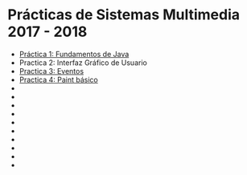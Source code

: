 # Prácticas de Sistemas Multimedia 2017 - 2018  

- [Práctica 1: Fundamentos de Java](https://github.com/AGCarlos/SMM_1718/tree/master/Pr%C3%A1cticas/Pr%C3%A1ctica%201)
- Practica 2: Interfaz Gráfico de Usuario
- [Practica 3: Eventos](https://github.com/AGCarlos/SMM_1718/tree/master/Pr%C3%A1cticas/Pr%C3%A1ctica%203)
- [Practica 4: Paint básico](https://github.com/AGCarlos/SMM_1718/tree/master/Pr%C3%A1cticas/Pr%C3%A1ctica%204)
-
-
-
-
-
-
-
-
-
-

